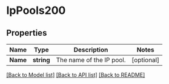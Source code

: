 # IpPools200

## Properties

Name | Type | Description | Notes
------------ | ------------- | ------------- | -------------
**Name** | **string** | The name of the IP pool. |[optional] 

[[Back to Model list]](../README.md#documentation-for-models) [[Back to API list]](../README.md#documentation-for-api-endpoints) [[Back to README]](../README.md)



